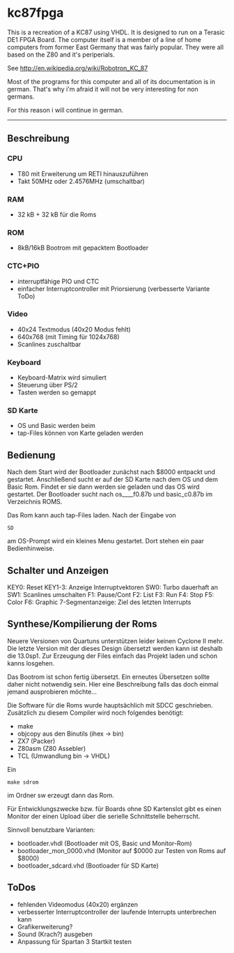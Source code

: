 # kc87fpga

This is a recreation of a KC87 using VHDL. It is designed to run on a Terasic DE1 FPGA Board. The computer 
itself is a member of a line of home computers from former East Germany that was fairly popular. 
They were all based on the Z80 and it's periperials.

See http://en.wikipedia.org/wiki/Robotron_KC_87

Most of the programs for this computer and all of its documentation is in german. That's why i'm afraid it will
not be very interesting for non germans.

For this reason i will continue in german.

---

## Beschreibung
### CPU
- T80 mit Erweiterung um RETI hinauszuführen
- Takt 50MHz oder 2.4576MHz (umschaltbar)

### RAM
- 32 kB + 32 kB für die Roms

### ROM
- 8kB/16kB Bootrom mit gepacktem Bootloader 

### CTC+PIO
- interruptfähige PIO und CTC
- einfacher Interruptcontroller mit Priorsierung (verbesserte Variante ToDo)

### Video
- 40x24 Textmodus (40x20 Modus fehlt)
- 640x768 (mit Timing für 1024x768)
- Scanlines zuschaltbar

### Keyboard
- Keyboard-Matrix wird simuliert
- Steuerung über PS/2
- Tasten werden so gemappt 

### SD Karte
- OS und Basic werden beim
- tap-Files können von Karte geladen werden

## Bedienung
Nach dem Start wird der Bootloader zunächst nach $8000 entpackt und gestartet. Anschließend sucht er auf der SD Karte 
nach dem OS und dem Basic Rom. Findet er sie dann werden sie geladen und das OS wird gestartet. Der Bootloader sucht 
nach os____f0.87b und basic_c0.87b im Verzeichnis ROMS.

Das Rom kann auch tap-Files laden. Nach der Eingabe von 

```
SD 
```

am OS-Prompt wird ein kleines Menu gestartet. Dort stehen ein paar Bedienhinweise.

## Schalter und Anzeigen

KEY0: Reset
KEY1-3: Anzeige Interruptvektoren
SW0: Turbo dauerhaft an
SW1: Scanlines umschalten
F1: Pause/Cont
F2: List
F3: Run
F4: Stop
F5: Color
F6: Graphic
7-Segmentanzeige: Ziel des letzten Interrupts

## Synthese/Kompilierung der Roms
Neuere Versionen von Quartuns unterstützen leider keinen Cyclone II mehr. Die letzte Version mit der dieses
Design übersetzt werden kann ist deshalb die 13.0sp1. Zur Erzeugung der Files einfach das Projekt laden und
schon kanns losgehen. 

Das Bootrom ist schon fertig übersetzt. Ein erneutes Übersetzen sollte daher nicht notwendig sein. Hier eine
Beschreibung falls das doch einmal jemand ausprobieren möchte... 

Die Software für die Roms wurde hauptsächlich mit SDCC geschrieben. Zusätzlich zu diesem Compiler wird noch folgendes
benötigt:
- make
- objcopy aus den Binutils (ihex -> bin)
- ZX7 (Packer)
- Z80asm (Z80 Assebler)
- TCL (Umwandlung bin -> VHDL)

Ein

```
make sdrom
```

im Ordner sw erzeugt dann das Rom.

Für Entwicklungszwecke bzw. für Boards ohne SD Kartenslot gibt es einen Monitor der einen Upload über die serielle
Schnittstelle beherrscht. 

Sinnvoll benutzbare Varianten:
- bootloader.vhdl (Bootloader mit OS, Basic und Monitor-Rom)
- bootloader_mon_0000.vhd (Monitor auf $0000 zur Testen von Roms auf $8000)
- bootloader_sdcard.vhd (Bootloader für SD Karte)

## ToDos
- fehlenden Videomodus (40x20) ergänzen 
- verbesserter Interruptcontroller der laufende Interrupts unterbrechen kann
- Grafikerweiterung?
- Sound (Krach?) ausgeben
- Anpassung für Spartan 3 Startkit testen 
